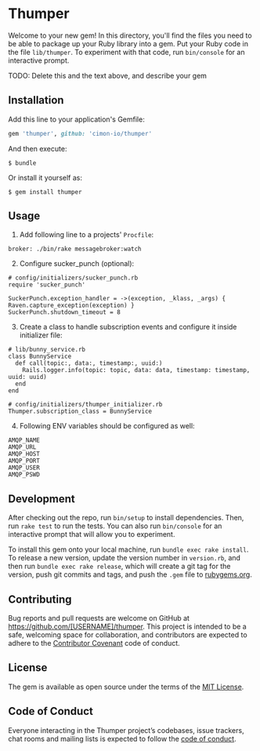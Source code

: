 # Thumper

Welcome to your new gem! In this directory, you'll find the files you need to be able to package up your Ruby library into a gem. Put your Ruby code in the file `lib/thumper`. To experiment with that code, run `bin/console` for an interactive prompt.

TODO: Delete this and the text above, and describe your gem

## Installation

Add this line to your application's Gemfile:

```ruby
gem 'thumper', github: 'cimon-io/thumper'
```

And then execute:

    $ bundle

Or install it yourself as:

    $ gem install thumper

## Usage

1. Add following line to a projects' `Procfile`:

```
broker: ./bin/rake messagebroker:watch
```

2. Configure sucker_punch (optional):

```
# config/initializers/sucker_punch.rb
require 'sucker_punch'

SuckerPunch.exception_handler = ->(exception, _klass, _args) { Raven.capture_exception(exception) }
SuckerPunch.shutdown_timeout = 8
```

3. Create a class to handle subscription events and configure it inside initializer file:

```
# lib/bunny_service.rb
class BunnyService
  def call(topic:, data:, timestamp:, uuid:)
    Rails.logger.info(topic: topic, data: data, timestamp: timestamp, uuid: uuid)
  end
end
```

```
# config/initializers/thumper_initializer.rb
Thumper.subscription_class = BunnyService
```

4. Following ENV variables should be configured as well:

```
AMQP_NAME
AMQP_URL
AMQP_HOST
AMQP_PORT
AMQP_USER
AMQP_PSWD
```

## Development

After checking out the repo, run `bin/setup` to install dependencies. Then, run `rake test` to run the tests. You can also run `bin/console` for an interactive prompt that will allow you to experiment.

To install this gem onto your local machine, run `bundle exec rake install`. To release a new version, update the version number in `version.rb`, and then run `bundle exec rake release`, which will create a git tag for the version, push git commits and tags, and push the `.gem` file to [rubygems.org](https://rubygems.org).

## Contributing

Bug reports and pull requests are welcome on GitHub at https://github.com/[USERNAME]/thumper. This project is intended to be a safe, welcoming space for collaboration, and contributors are expected to adhere to the [Contributor Covenant](http://contributor-covenant.org) code of conduct.

## License

The gem is available as open source under the terms of the [MIT License](https://opensource.org/licenses/MIT).

## Code of Conduct

Everyone interacting in the Thumper project’s codebases, issue trackers, chat rooms and mailing lists is expected to follow the [code of conduct](https://github.com/[USERNAME]/thumper/blob/master/CODE_OF_CONDUCT.md).
